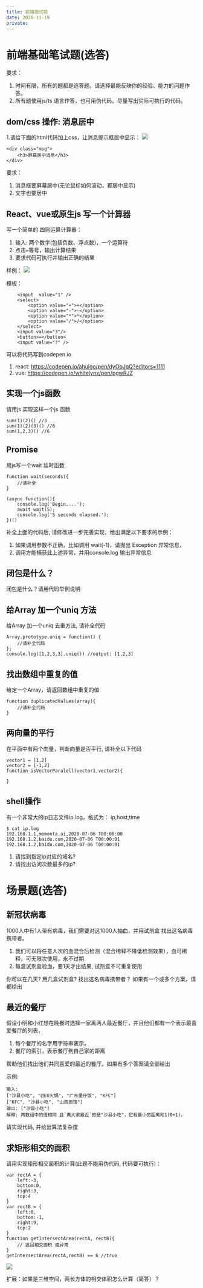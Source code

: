 ```yaml
---
title: 前端面试题
date: 2020-11-19
private: 
---
```

# 前端基础笔试题(选答)
要求：
1. 时间有限，所有的题都是选答题。请选择最能反映你的经验、能力的问题作答。
3. 所有题使用js/ts 语言作答，也可用伪代码。尽量写出实际可执行的代码。

## dom/css 操作: 消息居中
1.请给下面的html代码加上css，让消息提示框居中显示：
![](../../img/news/js-interview-css-center.png)

    <div class="msg">
        <h3>屏幕居中消息</h3>
    </div>

要求：
1. 消息框要屏幕居中(无论鼠标如何滚动，都居中显示)
2. 文字也要居中

## React、vue或原生js 写一个计算器
写一个简单的 四则运算计算器：
1. 输入: 两个数字(包括负数、浮点数)，一个运算符
2. 点击`=`等号，输出计算结果
3. 要求代码可执行并输出正确的结果

样例：
![](../../img/news/js-interview-calc.png)

模板：

        <input  value="1" />
        <select>
            <option value="+">+</option>
            <option value="-">-</option>
            <option value="*">*</option>
            <option value="/">/</option>
        </select>
        <input value="3"/>
        <button>=</button>
        <input value="?" />

可以将代码写到codepen.io

1. react: https://codepen.io/ahuigo/pen/dyObJqQ?editors=1111
1. vue: https://codepen.io/whitelynx/pen/pgwRJZ

## 实现一个js函数
请用js 实现这样一个js 函数

    sum(1)(2)() //3
    sum(1)(2)(3)() //6
    sum(1,2,3)() //6

## Promise 
用js写一个wait 延时函数

    function wait(seconds){
        //请补全
    }

    (async function(){
        console.log('Begin....');
        await wait(5);
        console.log('5 seconds elapsed.');
    })()

补全上面的代码后, 请修改进一步完善实现，给出满足以下要求的示例：
1. 如果调用参数不正确，比如调用 wait(-1)，请抛出 Exception 异常信息，
2. 调用方能捕获此上述异常，并用console.log 输出异常信息

## 闭包是什么？
闭包是什么？请用代码举例说明

## 给Array 加一个uniq 方法
给Array 加一个uniq 去重方法, 请补全代码

    Array.prototype.uniq = function() {
        //请补全代码
    };
    console.log([1,2,3,3].uniq()) //output: [1,2,3]

## 找出数组中重复的值
给定一个Array，请返回数组中重复的值

    function duplicatedValues(array){
        //请补全代码
    }

## 两向量的平行
在平面中有两个向量，判断向量是否平行, 请补全以下代码

    vector1 = [1,2]
    vector2 = [-1,2]
    function isVectorParalell(vector1,vector2){

    }

## shell操作
有一个非常大的ip日志文件ip.log，格式为： ip,host,time

    $ cat ip.log
    192.168.1.1,momenta.ai,2020-07-06 T00:00:00
    192.168.1.2,baidu.com,2020-07-06 T00:00:01
    192.168.1.2,baidu.com,2020-07-06 T00:00:01

1. 请找到指定ip对应的域名?
2. 请找出访问次数最多的ip?

# 场景题(选答)

## 新冠状病毒
1000人中有1人带有病毒，我们需要对这1000人抽血，并用试剂盒 找出这名病毒携带者。
1. 我们可以将任意人次的血混合后检测（混合稀释不降低检测效果），血可稀释，可无限次使用，永不过期
2. 每盒试剂盒验血，要1天才出结果, 试剂盒不可重复使用

你可以在几天? 用几盒试剂盒? 找出这名病毒携带者？
如果有一个或多个方案，请都给出

## 最近的餐厅
假设小明和小红想在晚餐时选择一家离两人最近餐厅，并且他们都有一个表示最喜爱餐厅的列表，
1. 每个餐厅的名字用字符串表示。
1. 餐厅的索引，表示餐厅到自己家的距离

帮助他们找出他们共同喜爱的最近的餐厅。如果有多个答案请全部给出 

示例:

    输入:
    ["沙县小吃", "四川火锅", "广东堡仔饭", "KFC"]
    ["KFC", "沙县小吃", "山西面馆"]
    输出: ["沙县小吃"]
    解释: 两数组中的值相同 且`离大家最近`的是"沙县小吃"，它有最小的距离和1(0+1)。

请实现代码, 并给出算法复杂度

## 求矩形相交的面积
请用实现矩形相交面积的计算(此题不能用伪代码, 代码要可执行)：

    var rectA = {
        left:-3, 
        bottom:0, 
        right:3, 
        top:4
    }
    var rectB = {
        left:0, 
        bottom:-1, 
        right:9, 
        top:2
    }
    function getIntersectArea(rectA, rectB){
        // 返回相交面积 或异常
    }
    getIntersectArea(rectA,rectB) == 6 //true

![](../../img/news/interview-js.png)

扩展：如果是三维空间，两长方体的相交体积怎么计算（简答）？